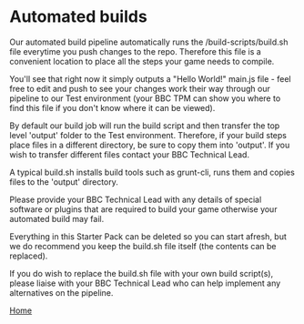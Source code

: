 # Automated builds

Our automated build pipeline automatically runs the /build-scripts/build.sh file
everytime you push changes to the repo. Therefore this file is a convenient
location to place all the steps your game needs to compile.

You'll see that right now it simply outputs a "Hello World!" main.js
file - feel free to edit and push to see your changes work their way through our
pipeline to our Test environment (your BBC TPM can show you where to find this
file if you don't know where it can be viewed).

By default our build job will run the build script and then transfer the
top level 'output' folder to the Test environment. Therefore, if your build
steps place files in a different directory, be sure to copy them into 
'output'. If you wish to transfer different files contact your BBC Technical 
Lead.

A typical build.sh installs build tools such as grunt-cli, runs them and 
copies files to the 'output' directory.

Please provide your BBC Technical Lead with any details of special software or
plugins that are required to build your game otherwise your automated build may
fail.

Everything in this Starter Pack can be deleted so you can start afresh, but we
do recommend you keep the build.sh file itself (the contents can be replaced).

If you do wish to replace the build.sh file with your own build script(s),
please liaise with your BBC Technical Lead who can help implement any
alternatives on the pipeline.

[Home](../README.md)